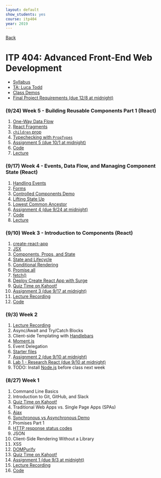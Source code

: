 ```yaml
---
layout: default
show_students: yes
course: itp404
year: 2019
---
```


[Back](/teaching)

# ITP 404: Advanced Front-End Web Development

* [Syllabus](https://web-app.usc.edu/soc/syllabus/20193/31835.pdf)
* [TA: Luca Todd](mailto:ftodd@usc.edu)
* [Class Demos](https://github.com/itp404-fall-2019)
* [Final Project Requirements (due 12/8 at midnight)](/teaching/2019/itp404-final-project)

<!--

* Client-side Routing
* Component Tests
* Application Tests
* midterm
* Node API
* React Hooks
* Interviews

-->

### (9/24) Week 5 - Building Reusable Components Part 1 (React)

1. [One-Way Data Flow](https://reactjs.org/docs/thinking-in-react.html)
1. [React Fragments](https://reactjs.org/docs/fragments.html)
1. [`children` prop](https://reactjs.org/docs/composition-vs-inheritance.html)
1. [Typechecking with `PropTypes`](https://reactjs.org/docs/typechecking-with-proptypes.html)
1. [Assignment 5 (due 10/1 at midnight)](/teaching/2019/assignments/build-a-reusable-component)
1. [Code](https://github.com/itp404-fall-2019/week4/pull/9/files)
1. [Lecture](http://www.youtube.com/watch?v=8UXVj_D4Nck)

### (9/17) Week 4 - Events, Data Flow, and Managing Component State (React)

1. [Handling Events](https://reactjs.org/docs/handling-events.html)
1. [Forms](https://reactjs.org/docs/forms.html)
1. [Controlled Components Demo](https://codesandbox.io/s/elegant-lovelace-7ug4h?fontsize=14)
1. [Lifting State Up](https://reactjs.org/docs/lifting-state-up.html)
1. [Lowest Common Ancestor](https://embermap.com/notes/69-lowest-common-ancestor)
1. [Assignment 4 (due 9/24 at midnight)](/teaching/2019/assignments/components-and-user-events)
1. [Code](https://github.com/itp404-fall-2019/week3-class)
1. [Lecture](http://www.youtube.com/watch?v=vv3le2dgipI)

<!-- 1. [Caching API calls in Development with Memento](https://github.com/antoinechalifour/memento)
1. [Environment Variables with Create React App](https://create-react-app.dev/docs/adding-custom-environment-variables) -->

### (9/10) Week 3 - Introduction to Components (React)

1. [create-react-app](https://facebook.github.io/create-react-app/docs/getting-started)
1. [JSX](https://reactjs.org/docs/introducing-jsx.html)
1. [Components, Props, and State](https://reactjs.org/docs/components-and-props.html)
1. [State and Lifecycle](https://reactjs.org/docs/state-and-lifecycle.html)
1. [Conditional Rendering](https://reactjs.org/docs/conditional-rendering.html)
1. [Promise.all](https://developer.mozilla.org/en-US/docs/Web/JavaScript/Reference/Global_Objects/Promise/all)
1. [fetch()](https://developer.mozilla.org/en-US/docs/Web/API/Fetch_API/Using_Fetch)
1. [Deploy Create React App with Surge](https://daveceddia.com/deploy-create-react-app-surge/)
1. [Quiz Time on Kahoot!](https://kahoot.it/)
1. [Assignment 3 (due 9/17 at midnight)](/teaching/2019/assignments/introduction-to-components)
1. [Lecture Recording](http://www.youtube.com/watch?v=LlwXnQKx5qE)
1. [Code](https://github.com/itp404-fall-2019/week3-class)

### (9/3) Week 2

1. [Lecture Recording](https://youtu.be/6rr6ciRAv_U)
1. Async/Await and Try/Catch Blocks
1. Client-side Templating with [Handlebars](https://handlebarsjs.com/)
1. [Moment.js](https://momentjs.com/)
1. Event Delegation
1. [Starter files](https://github.com/itp404-fall-2019/week2/archive/master.zip)
1. [Assignment 2 (due 9/10 at midnight)](/teaching/2019/assignments/client-side-templating)
1. [Lab 1 - Research React (due 9/10 at midnight)](/teaching/2019/labs/research-react)
1. TODO: Install [Node.js](https://nodejs.org/) before class next week

### (8/27) Week 1

1. Command Line Basics
1. Introduction to Git, GitHub, and Slack
1. [Quiz Time on Kahoot!](https://kahoot.it/)
1. Traditional Web Apps vs. Single Page Apps (SPAs)
1. [Ajax](https://docs.google.com/presentation/d/1r-3XtJXG_Y9_grUYhEidIaCz0SOYWcAKugGrGrrc8Lo/edit?usp=sharing)
1. [Synchronous vs Asynchronous Demo](http://jsbin.com/wuvacecaxu/edit?js)
1. Promises Part 1
1. [HTTP response status codes](https://developer.mozilla.org/en-US/docs/Web/HTTP/Status)
1. JSON
1. Client-Side Rendering Without a Library
1. XSS
1. [DOMPurify](https://github.com/cure53/DOMPurify)
1. [Quiz Time on Kahoot!](https://kahoot.it/)
1. [Assignment 1 (due 9/3 at midnight)](/teaching/2019/assignments/ajax)
1. [Lecture Recording](http://www.youtube.com/watch?v=koDl37kO6qQ)
1. [Code](https://github.com/itp404-fall-2019/week1-class)
